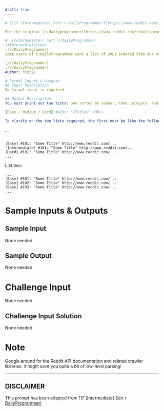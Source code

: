 ```yaml
---
draft: true
----

# [117 (Intermediate) Sort r DailyProgrammer!](https://www.reddit.com/r/dailyprogrammer/comments/169hkl/010913_challenge_117_intermediate_sort/)

For the original [r/dailyprogrammer](https://www.reddit.com/r/dailyprogrammer/) post and discussion, click the link in the title.

#  (Intermediate): Sort r/DailyProgrammer!
(#IntermediateIcon)
(/r/DailyProgrammer)
Some users of r/DailyProgrammer want a list of URLs ordered from our very first challenge to the easiest challenge. Your goal is to crawl r/DailyProgrammer, automatically generate two types of these lists, and that's it!

(/r/DailyProgrammer)
(/r/DailyProgrammer)
Author: nint22

# Formal Inputs & Outputs
## Input Description
No formal input is required

## Output Description
You must print out two lists: one sorted by number, then category, and the other list sorted by category, then number. For each list, there should be N lines where N is the number of total challenges published. For each line, the challenge difficulty, ID, title, and URL must be placed in the following format:

[Easy / Medium / Hard] #<ID>: "<Title>" <URL>

To clarify on the two lists required, the first must be like the following:


```
...
```

[Easy] #101: "Some Title" http://www.reddit.com/...
[Intermediate] #101: "Some Title" http://www.reddit.com/...
[Hard] #101: "Some Title" http://www.reddit.com/...
...
```
List two:


```
...
[Easy] #101: "Some Title" http://www.reddit.com/...
[Easy] #102: "Some Title" http://www.reddit.com/...
[Easy] #103: "Some Title" http://www.reddit.com/...
...
```
# Sample Inputs & Outputs
## Sample Input
None needed

## Sample Output
None needed

# Challenge Input
None needed

## Challenge Input Solution
None needed

# Note
Google around for the Reddit API documentation and related crawler libraries. It might save you quite a bit of low-level parsing!


----
## **DISCLAIMER**
This prompt has been adapted from [117 [Intermediate] Sort r DailyProgrammer!](https://www.reddit.com/r/dailyprogrammer/comments/169hkl/010913_challenge_117_intermediate_sort/
)
